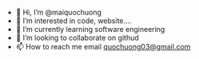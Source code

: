 - 👋 Hi, I’m @maiquochuong
- 👀 I’m interested in code, website....
- 🌱 I’m currently learning software engineering
- 💞️ I’m looking to collaborate on githud
- 📫 How to reach me email quochuong03@gmail.com

<!---
maiquochuong/maiquochuong is a ✨ special ✨ repository because its `README.md` (this file) appears on your GitHub profile.
You can click the Preview link to take a look at your changes.
--->
